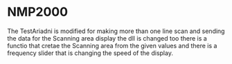 # NMP2000
The TestAriadni is modified for making more than one line scan and sending the data for
the Scanning area display the dll is changed too there is a functio that cretae the Scanning area from the given
values and there is a frequency slider that is changing the speed of the display.

